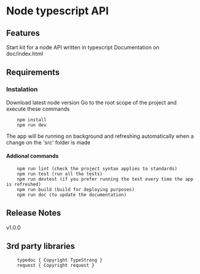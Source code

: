 # Node typescript API

## Features

Start kit for a node API written in typescript
Documentation on doc/index.html

## Requirements

### Instalation
Download latest node version
Go to the root scope of the project and execute these commands
```
	npm install
	npm run dev
```
The app will be running on background and refreshing automatically when a change on the 'src' folder is made

#### Addional commands
```
	npm run lint (check the project syntax applies to standards)
	npm run test (run all the tests)
	npm run devtest (if you prefer running the test every time the app is refreshed)
	npm run build (build for deploying purposes)
	npm run doc (to update the documentation)
```

## Release Notes

v1.0.0

## 3rd party libraries

```
	typedoc { Copyright TypeStrong }
	request { Copyright request }

```